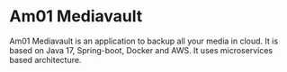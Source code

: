 # **Am01 Mediavault**

Am01 Mediavault is an application to backup all your media in cloud.
It is based on Java 17, Spring-boot, Docker and AWS. It uses microservices based architecture.
